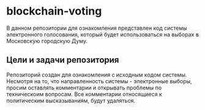 # blockchain-voting
В данном репозитории для ознакомления представлен код системы электронного голосования, который будет использоваться на выборах в Московскую городскую Думу.

## Цели и задачи репозитория
Репозиторий создан для ознакомления с исходным кодом системы.
Несмотря на то, что направленность системы - электронные выборы, просим оставлять комментарии и открывать проблемы по техническоим вопросам. Все комментарии относящиеся к политическим высказываниям, будут удаляться.
